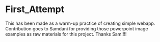 # First_Attempt
This has been made as a warm-up practice of creating simple webapp.
Contribution goes to Samdani for providing those powerpoint image examples as raw materials
for this project. 
Thanks Sam!!!!
